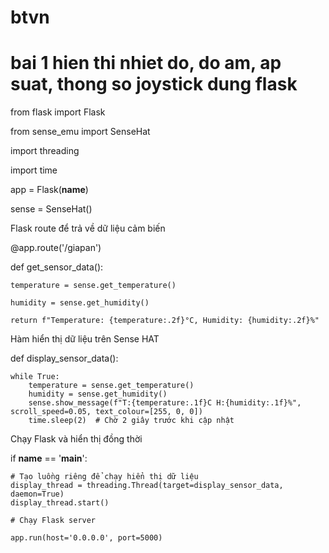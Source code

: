 # btvn
# bai 1 hien thi nhiet do, do am, ap suat, thong so joystick dung flask

from flask import Flask

from sense_emu import SenseHat

import threading

import time

app = Flask(__name__)

sense = SenseHat()

Flask route để trả về dữ liệu cảm biến

@app.route('/giapan')

def get_sensor_data():

    temperature = sense.get_temperature()
    
    humidity = sense.get_humidity()
    
    return f"Temperature: {temperature:.2f}°C, Humidity: {humidity:.2f}%"

Hàm hiển thị dữ liệu trên Sense HAT

def display_sensor_data():

    while True:
        temperature = sense.get_temperature()
        humidity = sense.get_humidity()
        sense.show_message(f"T:{temperature:.1f}C H:{humidity:.1f}%", scroll_speed=0.05, text_colour=[255, 0, 0])
        time.sleep(2)  # Chờ 2 giây trước khi cập nhật

Chạy Flask và hiển thị đồng thời

if __name__ == '__main__':

    # Tạo luồng riêng để chạy hiển thị dữ liệu
    display_thread = threading.Thread(target=display_sensor_data, daemon=True)
    display_thread.start()

    # Chạy Flask server
    
    app.run(host='0.0.0.0', port=5000)
